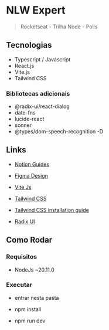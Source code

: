 # NLW Expert

> Rocketseat - Trilha Node - Polls

## Tecnologias

- Typescript / Javascript
- React.js
- Vite.js
- Tailwind CSS

### Bibliotecas adicionais

- @radix-ui/react-dialog
- date-fns
- lucide-react
- sonner
- @types/dom-speech-recognition -D

## Links

- [Notion Guides](https://efficient-sloth-d85.notion.site/NLW-14-Expert-9e11ff472de64b08a5f9e277a20c3ecc)

- [Figma Design](https://www.figma.com/community/file/1336456128647909148)

- [Vite Js](https://vitejs.dev/)

- [Tailwind CSS](https://tailwindcss.com/)

- [Tailwind CSS installation guide](https://tailwindcss.com/docs/guides/vite#react)

- [Radix UI](https://www.radix-ui.com/primitives)

## Como Rodar

### Requisitos

- NodeJs ~20.11.0

### Executar

- entrar nesta pasta

- npm install

- npm run dev
